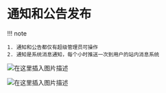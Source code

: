 # 通知和公告发布

!!! note

    1. 通知和公告都仅有超级管理员可操作
    2. 通知是系统消息通知，每个小时推送一次到用户的站内消息系统


![在这里插入图片描述](/b2e1edf697494ed68c760beb63b782bf.png)



![在这里插入图片描述](/fe1cf4b8c0174933b8ffc8f17a486b53.png)